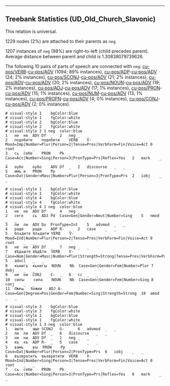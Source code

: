 

--------------------------------------------------------------------------------

## Treebank Statistics (UD_Old_Church_Slavonic)

This relation is universal.

1229 nodes (2%) are attached to their parents as `neg`.

1207 instances of `neg` (98%) are right-to-left (child precedes parent).
Average distance between parent and child is 1.30838079739626.

The following 10 pairs of parts of speech are connected with `neg`: [cu-pos/VERB]()-[cu-pos/ADV]() (1094; 89% instances), [cu-pos/ADP]()-[cu-pos/ADV]() (24; 2% instances), [cu-pos/SCONJ]()-[cu-pos/ADV]() (21; 2% instances), [cu-pos/ADV]()-[cu-pos/ADV]() (20; 2% instances), [cu-pos/NOUN]()-[cu-pos/ADV]() (19; 2% instances), [cu-pos/ADJ]()-[cu-pos/ADV]() (17; 1% instances), [cu-pos/PRON]()-[cu-pos/ADV]() (15; 1% instances), [cu-pos/NUM]()-[cu-pos/ADV]() (13; 1% instances), [cu-pos/PROPN]()-[cu-pos/ADV]() (4; 0% instances), [cu-pos/CONJ]()-[cu-pos/ADV]() (2; 0% instances).


~~~ conllu
# visual-style 1	bgColor:blue
# visual-style 1	fgColor:white
# visual-style 2	bgColor:blue
# visual-style 2	fgColor:white
# visual-style 2 1 neg	color:blue
1	не	не	ADV	Df	_	2	neg	_	_
2	подобите	подобити	VERB	V-	Mood=Imp|Number=Plur|Person=2|Tense=Pres|VerbForm=Fin|Voice=Act	0	root	_	_
3	сѧ	себе	PRON	Pk	Case=Acc|Number=Sing|Person=3|PronType=Prs|Reflex=Yes	2	mark	_	_
4	оубо	оубо	ADV	Df	_	2	discourse	_	_
5	имъ	и	PRON	Pp	Case=Dat|Gender=Masc|Number=Plur|Person=3|PronType=Prs	2	iobj	_	_

~~~


~~~ conllu
# visual-style 1	bgColor:blue
# visual-style 1	fgColor:white
# visual-style 4	bgColor:blue
# visual-style 4	fgColor:white
# visual-style 4 1 neg	color:blue
1	не	не	ADV	Df	_	4	neg	_	_
2	сего	сь	ADJ	Pd	Case=Gen|Gender=Neut|Number=Sing	5	nmod	_	_
3	ли	ли	ADV	Du	PronType=Int	5	advmod	_	_
4	ради	ради	ADP	R-	_	2	case	_	_
5	блѫдите	блѫдити	VERB	V-	Mood=Ind|Number=Plur|Person=2|Tense=Pres|VerbForm=Fin|Voice=Act	0	root	_	_
6	не	не	ADV	Df	_	7	neg	_	_
7	вѣдѫште	вѣдѣти	VERB	V-	Case=Nom|Gender=Masc|Number=Plur|Strength=Strong|Tense=Pres|VerbForm=Part|Voice=Act	5	advcl	_	_
8	кънигъ	кънигꙑ	NOUN	Nb	Case=Gen|Gender=Fem|Number=Plur	7	dobj	_	_
9	ни	ни	CONJ	C-	_	8	cc	_	_
10	силꙑ	сила	NOUN	Nb	Case=Gen|Gender=Fem|Number=Sing	8	conj	_	_
11	б҃жиѩ	божии	ADJ	A-	Case=Gen|Degree=Pos|Gender=Fem|Number=Sing|Strength=Strong	10	amod	_	_

~~~


~~~ conllu
# visual-style 3	bgColor:blue
# visual-style 3	fgColor:white
# visual-style 1	bgColor:blue
# visual-style 1	fgColor:white
# visual-style 1 3 neg	color:blue
1	аште	аще	SCONJ	G-	_	6	advmod	_	_
2	ли	ли	ADV	Df	_	6	discourse	_	_
3	ни	ни	ADV	Df	_	1	neg	_	_
4	къ	къ	ADP	R-	_	5	case	_	_
5	вамъ	вꙑ	PRON	Pp	Case=Dat|Number=Plur|Person=2|PronType=Prs	6	iobj	_	_
6	възвратитъ	възвратити	VERB	V-	Mood=Ind|Number=Sing|Person=3|Tense=Pres|VerbForm=Fin|Voice=Act	0	root	_	_
7	сѧ	себе	PRON	Pk	Case=Acc|Number=Sing|Person=3|PronType=Prs|Reflex=Yes	6	mark	_	_

~~~


